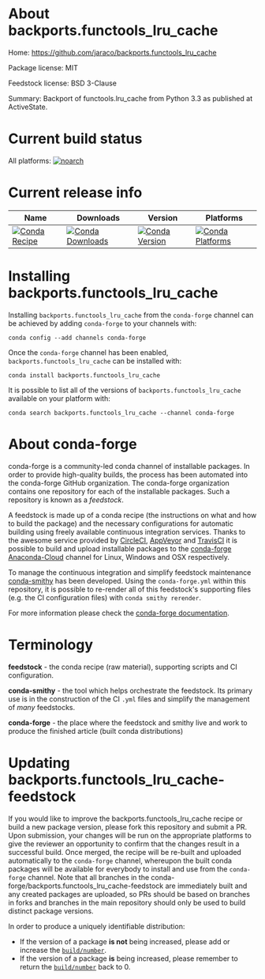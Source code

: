 About backports.functools_lru_cache
===================================

Home: https://github.com/jaraco/backports.functools_lru_cache

Package license: MIT

Feedstock license: BSD 3-Clause

Summary: Backport of functools.lru_cache from Python 3.3 as published at ActiveState.



Current build status
====================

All platforms:
[![noarch](https://img.shields.io/circleci/project/github/conda-forge/backports.functools_lru_cache-feedstock/master.svg?label=noarch)](https://circleci.com/gh/conda-forge/backports.functools_lru_cache-feedstock)

Current release info
====================

| Name | Downloads | Version | Platforms |
| --- | --- | --- | --- |
| [![Conda Recipe](https://img.shields.io/badge/recipe-backports.functools_lru_cache-green.svg)](https://anaconda.org/conda-forge/backports.functools_lru_cache) | [![Conda Downloads](https://img.shields.io/conda/dn/conda-forge/backports.functools_lru_cache.svg)](https://anaconda.org/conda-forge/backports.functools_lru_cache) | [![Conda Version](https://img.shields.io/conda/vn/conda-forge/backports.functools_lru_cache.svg)](https://anaconda.org/conda-forge/backports.functools_lru_cache) | [![Conda Platforms](https://img.shields.io/conda/pn/conda-forge/backports.functools_lru_cache.svg)](https://anaconda.org/conda-forge/backports.functools_lru_cache) |

Installing backports.functools_lru_cache
========================================

Installing `backports.functools_lru_cache` from the `conda-forge` channel can be achieved by adding `conda-forge` to your channels with:

```
conda config --add channels conda-forge
```

Once the `conda-forge` channel has been enabled, `backports.functools_lru_cache` can be installed with:

```
conda install backports.functools_lru_cache
```

It is possible to list all of the versions of `backports.functools_lru_cache` available on your platform with:

```
conda search backports.functools_lru_cache --channel conda-forge
```


About conda-forge
=================

conda-forge is a community-led conda channel of installable packages.
In order to provide high-quality builds, the process has been automated into the
conda-forge GitHub organization. The conda-forge organization contains one repository
for each of the installable packages. Such a repository is known as a *feedstock*.

A feedstock is made up of a conda recipe (the instructions on what and how to build
the package) and the necessary configurations for automatic building using freely
available continuous integration services. Thanks to the awesome service provided by
[CircleCI](https://circleci.com/), [AppVeyor](http://www.appveyor.com/)
and [TravisCI](https://travis-ci.org/) it is possible to build and upload installable
packages to the [conda-forge](https://anaconda.org/conda-forge)
[Anaconda-Cloud](http://docs.anaconda.org/) channel for Linux, Windows and OSX respectively.

To manage the continuous integration and simplify feedstock maintenance
[conda-smithy](http://github.com/conda-forge/conda-smithy) has been developed.
Using the ``conda-forge.yml`` within this repository, it is possible to re-render all of
this feedstock's supporting files (e.g. the CI configuration files) with ``conda smithy rerender``.

For more information please check the [conda-forge documentation](https://conda-forge.org/docs/).

Terminology
===========

**feedstock** - the conda recipe (raw material), supporting scripts and CI configuration.

**conda-smithy** - the tool which helps orchestrate the feedstock.
                   Its primary use is in the construction of the CI ``.yml`` files
                   and simplify the management of *many* feedstocks.

**conda-forge** - the place where the feedstock and smithy live and work to
                  produce the finished article (built conda distributions)


Updating backports.functools_lru_cache-feedstock
================================================

If you would like to improve the backports.functools_lru_cache recipe or build a new
package version, please fork this repository and submit a PR. Upon submission,
your changes will be run on the appropriate platforms to give the reviewer an
opportunity to confirm that the changes result in a successful build. Once
merged, the recipe will be re-built and uploaded automatically to the
`conda-forge` channel, whereupon the built conda packages will be available for
everybody to install and use from the `conda-forge` channel.
Note that all branches in the conda-forge/backports.functools_lru_cache-feedstock are
immediately built and any created packages are uploaded, so PRs should be based
on branches in forks and branches in the main repository should only be used to
build distinct package versions.

In order to produce a uniquely identifiable distribution:
 * If the version of a package **is not** being increased, please add or increase
   the [``build/number``](http://conda.pydata.org/docs/building/meta-yaml.html#build-number-and-string).
 * If the version of a package **is** being increased, please remember to return
   the [``build/number``](http://conda.pydata.org/docs/building/meta-yaml.html#build-number-and-string)
   back to 0.